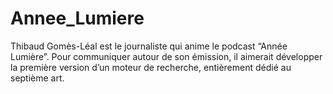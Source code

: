 # Annee_Lumiere
Thibaud Gomès-Léal est le journaliste qui anime le podcast “Année Lumière”. Pour communiquer autour de son émission, il aimerait développer la première version d’un moteur de recherche, entièrement dédié au septième art.
